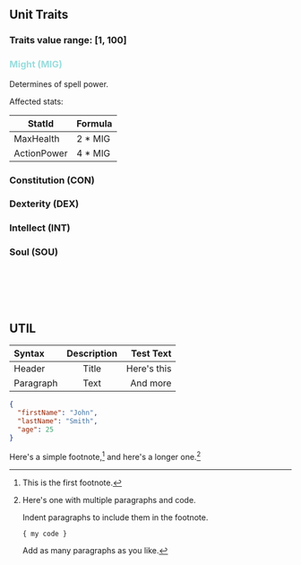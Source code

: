﻿## Unit Traits

### Traits value range: [1, 100]

### <span style="color:#99DDDD">Might (MIG)</span>

Determines of spell power.<br>

Affected stats:

| StatId      | Formula     |
| ----------- | ----------- |
| MaxHealth   | 2 * MIG     |
| ActionPower | 4 * MIG     |

### Constitution (CON)

### Dexterity (DEX)

### Intellect (INT)

### Soul (SOU)

<br><br><br><br>

## UTIL

| Syntax      | Description | Test Text     |
| :---        |    :----:   |          ---: |
| Header      | Title       | Here's this   |
| Paragraph   | Text        | And more      |

```json
{
  "firstName": "John",
  "lastName": "Smith",
  "age": 25
}
```

Here's a simple footnote,[^1] and here's a longer one.[^bignote]

[^1]: This is the first footnote.

[^bignote]: Here's one with multiple paragraphs and code.

    Indent paragraphs to include them in the footnote.

    `{ my code }`

    Add as many paragraphs as you like.